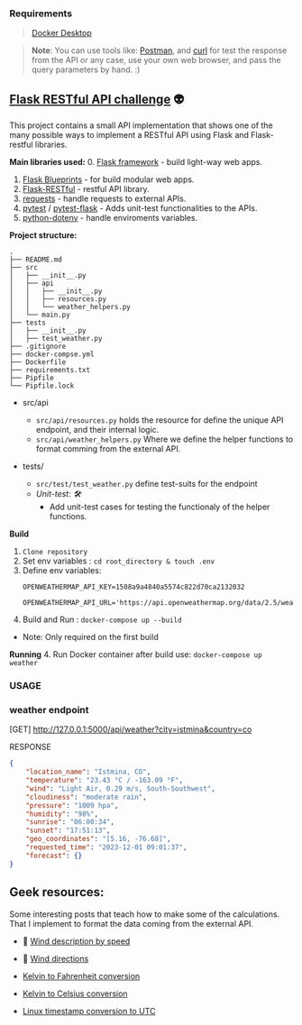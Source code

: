 ### Requirements
> [Docker Desktop](https://docs.docker.com/)

>**Note**: You can use tools like: [Postman](https://www.postman.com/), and [curl](https://curl.se/) for test the response from the API or any case, use your own web browser, and pass the query parameters by hand. :)


## [Flask RESTful API challenge](https://www.globant.com/) 👽

This project contains a small API implementation that shows one of the many possible ways to implement a RESTful API using Flask and Flask-restful libraries.

**Main libraries used:**
0. [Flask framework](https://flask.palletsprojects.com/en/3.0.x/) - build light-way web apps.
1. [Flask Blueprints](https://flask.palletsprojects.com/en/3.0.x/blueprints/) - for build modular web apps.
2. [Flask-RESTful](https://flask-restful.readthedocs.io/en/latest/index.html) - restful API library.
3. [requests](https://pypi.org/project/requests/) - handle requests to external APIs.
4. [pytest](https://docs.pytest.org/en/7.4.x/) / [pytest-flask](https://pytest-flask.readthedocs.io/en/latest/) - Adds unit-test functionalities to the APIs.
5. [python-dotenv](https://pypi.org/project/python-dotenv/) - handle enviroments variables.



**Project structure:**
```
.
├── README.md
├── src
│   ├── __init__.py
│   ├── api
│   │   ├── __init__.py
│   │   ├── resources.py
│   │   └── weather_helpers.py
│   └── main.py      
├── tests
│   ├── __init__.py
│   ├── test_weather.py   
├── .gitignore
├── docker-compse.yml
├── Dockerfile 
├── requirements.txt
├── Pipfile
└── Pipfile.lock

```

* src/api 
    - `src/api/resources.py` holds the resource for define the unique API endpoint, and their internal logic. 
    - `src/api/weather_helpers.py` Where we define the helper functions to format comming from the external API.

* tests/ 
    - `src/test/test_weather.py` define test-suits for the endpoint
    - *Unit-test: 🛠️* 
        - Add unit-test cases for testing the functionaly of the helper functions.

**Build**

1. `Clone repository`
2.  Set env variables : `cd root_directory & touch .env`
3.  Define env variables:
    ```
    OPENWEATHERMAP_API_KEY=1508a9a4840a5574c822d70ca2132032

    OPENWEATHERMAP_API_URL='https://api.openweathermap.org/data/2.5/weather'
    ```
3.  Build and Run : `docker-compose up --build`
- Note: Only required on the first build

**Running** 
4.  Run Docker container after build use: `docker-compose up weather`


### USAGE

### weather endpoint
[GET] http://127.0.0.1:5000/api/weather?city=istmina&country=co

RESPONSE
```json
{
    "location_name": "Istmina, CO",
    "temperature": "23.43 °C / -163.09 °F",
    "wind": "Light Air, 0.29 m/s, South-Southwest",
    "cloudiness": "moderate rain",
    "pressure": "1009 hpa",
    "humidity": "98%",
    "sunrise": "06:00:34",
    "sunset": "17:51:13",
    "geo_coordinates": "[5.16, -76.68]",
    "requested_time": "2023-12-01 09:01:37",
    "forecast": {}
}
```


## Geek resources:

Some interesting posts that teach how to make some of the calculations. That I implement to format the data coming from the external API.

- 💨 [Wind description by speed ](https://www.weather.gov/pqr/wind)

- 💨 [Wind directions](https://windy.app/blog/what-is-wind-direction.html)

- [Kelvin to Fahrenheit conversion](https://www.calculatorsoup.com/calculators/conversions/kelvin-to-fahrenheit.php)

- [Kelvin to Celsius conversion](https://www.rapidtables.com/convert/temperature/kelvin-to-celsius.html)

- [Linux timestamp conversion to UTC](https://www.epochconverter.com/)